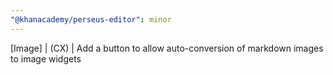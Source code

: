 ```yaml
---
"@khanacademy/perseus-editor": minor
---
```


[Image] | (CX) | Add a button to allow auto-conversion of markdown images to image widgets
